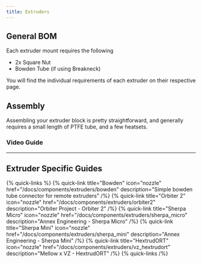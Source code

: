 ```yaml
---
title: Extruders
---
```


## General BOM
Each extruder mount requires the following

 - 2x Square Nut
 - Bowden Tube (if using Breakneck)

You will find the individual requirements of each extruder on their respective page.

## Assembly
Assembling your extruder block is pretty straightforward, and generally requires
a small length of PTFE tube, and a few heatsets.

### Video Guide

---

## Extruder Specific Guides

{% quick-links %}
{% quick-link title="Bowden" icon="nozzle" href="/docs/components/extruders/bowden" description="Simple bowden tube connector for remote extruders" /%}
{% quick-link title="Orbiter 2" icon="nozzle" href="/docs/components/extruders/orbiter2" description="Orbiter Project - Orbiter 2" /%}
{% quick-link title="Sherpa Micro" icon="nozzle" href="/docs/components/extruders/sherpa_micro" description="Annex Engineering - Sherpa Micro" /%}
{% quick-link title="Sherpa Mini" icon="nozzle" href="/docs/components/extruders/sherpa_mini" description="Annex Engineering - Sherpa Mini" /%}
{% quick-link title="HextrudORT" icon="nozzle" href="/docs/components/extruders/vz_hextrudort" description="Mellow x VZ - HextrudORT" /%}
{% quick-links /%}
